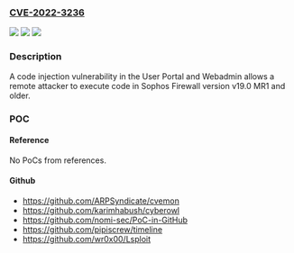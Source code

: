 ### [CVE-2022-3236](https://cve.mitre.org/cgi-bin/cvename.cgi?name=CVE-2022-3236)
![](https://img.shields.io/static/v1?label=Product&message=Sophos%20Firewall&color=blue)
![](https://img.shields.io/static/v1?label=Version&message=n%2Fa&color=blue)
![](https://img.shields.io/static/v1?label=Vulnerability&message=n%2Fa&color=brighgreen)

### Description

A code injection vulnerability in the User Portal and Webadmin allows a remote attacker to execute code in Sophos Firewall version v19.0 MR1 and older.

### POC

#### Reference
No PoCs from references.

#### Github
- https://github.com/ARPSyndicate/cvemon
- https://github.com/karimhabush/cyberowl
- https://github.com/nomi-sec/PoC-in-GitHub
- https://github.com/pipiscrew/timeline
- https://github.com/wr0x00/Lsploit

